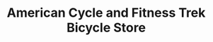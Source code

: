 ---
title: "American Cycle and Fitness Trek Bicycle Store"
url: /walled-lake/american-cycle-and-fitness-trek-bicycle-store/
shop: Fahrrad
---